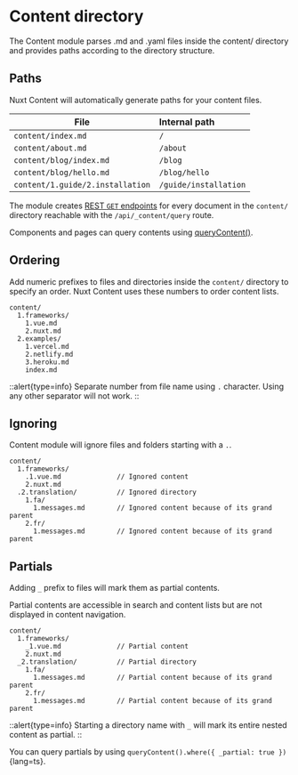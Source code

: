 # Content directory

The Content module parses .md and .yaml files inside the content/ directory and provides paths according to the directory structure.

## Paths

Nuxt Content will automatically generate paths for your content files.

| File | Internal path |
| ----------------- | :-------- |
| `content/index.md` | `/` |
| `content/about.md` | `/about` |
| `content/blog/index.md` | `/blog` |
| `content/blog/hello.md` | `/blog/hello` |
| `content/1.guide/2.installation` | `/guide/installation` |


The module creates [REST `GET` endpoints](/guide/displaying/querying#API) for every document in the `content/` directory reachable with the `/api/_content/query` route.

Components and pages can query contents using [queryContent()](/guide/displaying/querying).

## Ordering

Add numeric prefixes to files and directories inside the `content/` directory to specify an order.
Nuxt Content uses these numbers to order content lists.

```[Directory structure]
content/
  1.frameworks/
    1.vue.md
    2.nuxt.md
  2.examples/
    1.vercel.md
    2.netlify.md
    3.heroku.md
    index.md
```

::alert{type=info}
Separate number from file name using `.` character. Using any other separator will not work.
::

## Ignoring

Content module will ignore files and folders starting with a `.`.

```[Directory structure]
content/
  1.frameworks/
    .1.vue.md              // Ignored content
    2.nuxt.md
  .2.translation/          // Ignored directory
    1.fa/
      1.messages.md        // Ignored content because of its grand parent
    2.fr/
      1.messages.md        // Ignored content because of its grand parent
```

## Partials

Adding `_` prefix to files will mark them as partial contents.

Partial contents are accessible in search and content lists but are not displayed in content navigation.

```[Directory structure]
content/
  1.frameworks/
    _1.vue.md              // Partial content
    2.nuxt.md
  _2.translation/          // Partial directory
    1.fa/
      1.messages.md        // Partial content because of its grand parent
    2.fr/
      1.messages.md        // Partial content because of its grand parent
```

::alert{type=info}
Starting a directory name with `_` will mark its entire nested content as partial.
::

You can query partials by using `queryContent().where({ _partial: true })`{lang=ts}.
